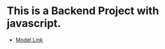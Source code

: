 # This is a Backend Project with javascript.

- [Model Link](https://app.eraser.io/workspace/YtPqZ1VogxGy1jzIDkzj)
